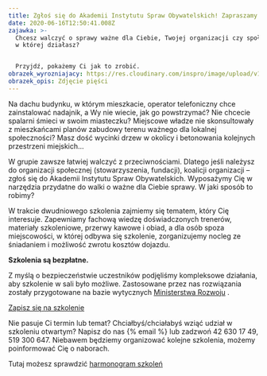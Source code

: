 ```yaml
---
title: Zgłoś się do Akademii Instytutu Spraw Obywatelskich! Zapraszamy
date: 2020-06-16T12:50:41.008Z
zajawka: >-
  Chcesz walczyć o sprawy ważne dla Ciebie, Twojej organizacji czy społeczności,
  w której działasz?


  Przyjdź, pokażemy Ci jak to zrobić.
obrazek_wyrozniajacy: https://res.cloudinary.com/inspro/image/upload/v1592831927/aiso/anger.jpg
obrazek_opis: Zdjęcie pięści
---
```

Na dachu budynku, w którym mieszkacie, operator telefoniczny chce zainstalować nadajnik, a Wy nie wiecie, jak go powstrzymać? Nie chcecie spalarni śmieci w swoim miasteczku? Miejscowe władze nie skonsultowały z mieszkańcami planów zabudowy terenu ważnego dla lokalnej społeczności? Masz dość wycinki drzew w okolicy i betonowania kolejnych przestrzeni miejskich…

W grupie zawsze łatwiej walczyć z przeciwnościami. Dlatego jeśli należysz do organizacji społecznej (stowarzyszenia, fundacji), koalicji organizacji – zgłoś się do Akademii Instytutu Spraw Obywatelskich. Wyposażymy Cię w narzędzia przydatne do walki o ważne dla Ciebie sprawy. W jaki sposób to robimy?

W trakcie dwudniowego szkolenia zajmiemy się tematem, który Cię interesuje. Zapewniamy fachową wiedzę doświadczonych trenerów, materiały szkoleniowe, przerwy kawowe i obiad, a dla osób spoza miejscowości, w której odbywa się szkolenie, zorganizujemy nocleg ze śniadaniem i możliwość zwrotu kosztów dojazdu.

**Szkolenia są bezpłatne.**

Z myślą o bezpieczeństwie uczestników podjęliśmy kompleksowe działania, aby szkolenie w sali było możliwe. Zastosowane przez nas rozwiązania zostały przygotowane na bazie wytycznych [Ministerstwa Rozwoju](https://www.gov.pl/web/rozwoj/spotkania-biznesowe-szkolenia-konferencje-i-kongresy) [](https://link.freshmail.mx/c/ganug79hsj/9r0ldetdvw). 

[Zapisz się na szkolenie](https://forms.gle/2izWqD5ZPh8PF98d8)

Nie pasuje Ci termin lub temat? Chciałbyś/chciałabyś wziąć udział w szkoleniu otwartym? Napisz do nas {% email %} lub zadzwoń 42 630 17 49, 519 300 647. Niebawem będziemy organizować kolejne szkolenia, możemy poinformować Cię o naborach.

Tutaj możesz sprawdzić [harmonogram szkoleń](https://res.cloudinary.com/inspro/image/upload/v1593081567/aiso/harmonogram_udzielania_wsparcia.pdf)